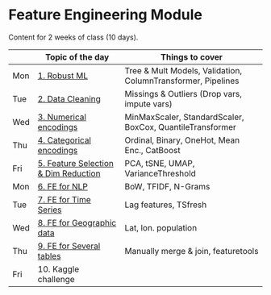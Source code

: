 # Feature Engineering Module

Content for 2 weeks of class (10 days).

|     | Topic of the day                                  | Things to cover                         
|-----|---------------------------------------------------|--------------------------------------------------------------|
| Mon | [1. Robust ML](./01_robust_ml)                    | Tree & Mult Models, Validation, ColumnTransformer, Pipelines |
| Tue | [2. Data Cleaning](./02_data_cleaning)            | Missings & Outliers (Drop vars, impute vars)                 |
| Wed | [3. Numerical encodings](./03_numerical_enc)      | MinMaxScaler, StandardScaler, BoxCox, QuantileTransformer    | 
| Thu | [4. Categorical encodings](./04_categorical_enc)  | Ordinal, Binary, OneHot, Mean Enc., CatBoost                 |
| Fri | [5. Feature Selection & Dim Reduction](./05_featsel_%26_dimred) | PCA, tSNE, UMAP, VarianceThreshold           |
| Mon | [6. FE for NLP](./06_text_enc)                    | BoW, TFIDF, N-Grams                                          |
| Tue | [7. FE for Time Series](./07_date_enc)            | Lag features, TSfresh                                        |
| Wed | [8. FE for Geographic data](./08_geoposition_enc) | Lat, lon. population                                         |
| Thu | [9. FE for Several tables](./09_combine_tables)   | Manually merge & join, featuretools                          |
| Fri | 10. Kaggle challenge                              |                                                              |


